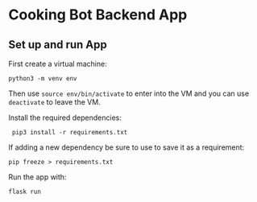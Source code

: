 # Cooking Bot Backend App

## Set up and run App

First create a virtual machine:

```
python3 -m venv env
```

Then use  `source env/bin/activate` to enter into the VM and you can use `deactivate` to leave the VM.

Install the required dependencies:
```
 pip3 install -r requirements.txt
```

If adding a new dependency be sure to use to save it as a requirement:
```
pip freeze > requirements.txt
```

Run the app with: 
```
flask run
```